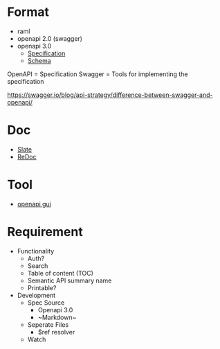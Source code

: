 # Format
- raml
- openapi 2.0 (swagger)
- openapi 3.0
  - [Specification](https://swagger.io/docs/specification/about/)
  - [Schema](https://github.com/OAI/OpenAPI-Specification/blob/master/versions/3.0.2.md#schema)

OpenAPI = Specification
Swagger = Tools for implementing the specification
 
https://swagger.io/blog/api-strategy/difference-between-swagger-and-openapi/

# Doc
- [Slate](https://github.com/lord/slate)
- [ReDoc](https://github.com/Rebilly/ReDoc)

# Tool
- [openapi gui](https://mermade.github.io/openapi-gui/)

# Requirement
- Functionality
  - Auth?
  - Search
  - Table of content (TOC)
  - Semantic API summary name
  - Printable?
- Development
  - Spec Source
    - Openapi 3.0
    - ~Markdown~
  - Seperate Files
    - $ref resolver
  - Watch
